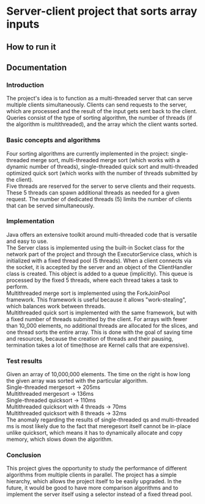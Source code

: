 # Server-client project that sorts array inputs
## How to run it
 

## Documentation
### Introduction
The project's idea is to function as a multi-threaded server that can serve multiple clients simultaneously. Clients can send requests to the server, which are processed and the result of the input gets sent back to the client. Queries consist of the type of sorting algorithm, the number of threads (if the algorithm is multithreaded), and the array which the client wants sorted.  
### Basic concepts and algorithms
Four sorting algorithms are currently implemented in the project: single-threaded merge sort, multi-threaded merge sort (which works with a dynamic number of threads), single-threaded quick sort and multi-threaded optimized quick sort (which works with the number of threads submitted by the client).  
Five threads are reserved for the server to serve clients and their requests. These 5 threads can spawn additional threads as needed for a given request. The number of dedicated threads (5) limits the number of clients that can be served simultaneously.
### Implementation
Java offers an extensive toolkit around multi-threaded code that is versatile and easy to use.  
The Server class is implemented using the built-in Socket class for the network part of the project and through the ExecutorService class, which is initialized with a fixed thread pool (5 threads). When a client connects via the socket, it is accepted by the server and an object of the ClientHandler class is created. This object is added to a queue (implicitly). This queue is processed by the fixed 5 threads, where each thread takes a task to perform.  
Multithreaded merge sort is implemented using the ForkJoinPool framework. This framework is useful because it allows "work-stealing", which balances work between threads.  
Multithreaded quick sort is implemented with the same framework, but with a fixed number of threads submitted by the client. For arrays with fewer than 10_000 elements, no additional threads are allocated for the slices, and one thread sorts the entire array. This is done with the goal of saving time and resources, because the creation of threads and their pausing, termination takes a lot of time(those are Kernel calls that are expensive).  
### Test results
Given an array of 10,000,000 elements. The time on the right is how long the given array was sorted with the particular algorithm.  
Single-threaded mergesort -> 205ms  
Multithreaded mergesort -> 136ms  
Single-threaded quicksort -> 110ms  
Multithreaded quicksort with 4 threads -> 70ms  
Multithreaded quicksort with 8 threads -> 32ms  
The anomaly regarding the results of single-threaded qs and multi-threaded ms is most likely due to the fact that meregesort itself cannot be in-place unlike quicksort, which means it has to dynamically allocate and copy memory, which slows down the algorithm.  
### Conclusion
This project gives the opportunity to study the performance of different algorithms from multiple clients in parallel. The project has a simple hierarchy, which allows the project itself to be easily upgraded. In the future, it would be good to have more comparison algorithms and to implement the server itself using a selector instead of a fixed thread pool.